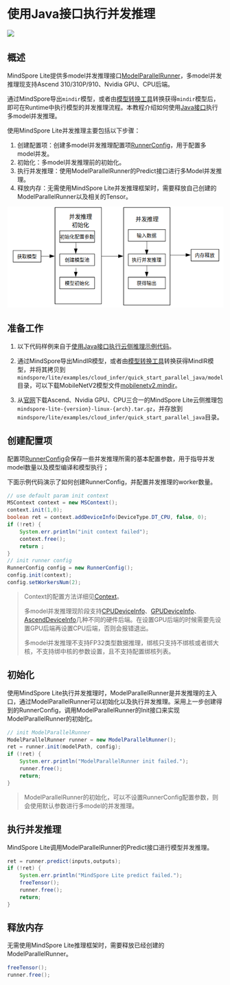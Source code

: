 # 使用Java接口执行并发推理

<a href="https://gitee.com/mindspore/docs/blob/master/docs/lite/docs/source_zh_cn/use/cloud_infer/runtime_parallel_java.md" target="_blank"><img src="https://mindspore-website.obs.cn-north-4.myhuaweicloud.com/website-images/master/resource/_static/logo_source.png"></a>

## 概述

MindSpore Lite提供多model并发推理接口[ModelParallelRunner](https://www.mindspore.cn/lite/api/zh-CN/master/api_java/model_parallel_runner.html)，多model并发推理现支持Ascend 310/310P/910、Nvidia GPU、CPU后端。

通过MindSpore导出`mindir`模型，或者由[模型转换工具](https://www.mindspore.cn/lite/docs/zh-CN/master/use/cloud_infer/converter_tool.html)转换获得`mindir`模型后，即可在Runtime中执行模型的并发推理流程。本教程介绍如何使用[Java接口](https://www.mindspore.cn/lite/api/zh-CN/master/api_java/class_list.html)执行多model并发推理。

使用MindSpore Lite并发推理主要包括以下步骤：

1. 创建配置项：创建多model并发推理配置项[RunnerConfig](https://www.mindspore.cn/lite/api/zh-CN/master/api_java/runner_config.html)，用于配置多model并发。
2. 初始化：多model并发推理前的初始化。
3. 执行并发推理：使用ModelParallelRunner的Predict接口进行多Model并发推理。
4. 释放内存：无需使用MindSpore Lite并发推理框架时，需要释放自己创建的ModelParallelRunner以及相关的Tensor。

![](../../images/server_inference.png)

## 准备工作

1. 以下代码样例来自于[使用Java接口执行云侧推理示例代码](https://gitee.com/mindspore/mindspore/tree/master/mindspore/lite/examples/cloud_infer/quick_start_parallel_java)。

2. 通过MindSpore导出MindIR模型，或者由[模型转换工具](https://www.mindspore.cn/lite/docs/zh-CN/master/use/cloud_infer/converter_tool.html)转换获得MindIR模型，并将其拷贝到`mindspore/lite/examples/cloud_infer/quick_start_parallel_java/model`目录，可以下载MobileNetV2模型文件[mobilenetv2.mindir](https://download.mindspore.cn/model_zoo/official/lite/quick_start/mobilenetv2.mindir)。

3. 从[官网](https://www.mindspore.cn/lite/docs/zh-CN/master/use/downloads.html)下载Ascend、Nvidia GPU、CPU三合一的MindSpore Lite云侧推理包`mindspore-lite-{version}-linux-{arch}.tar.gz`，并存放到`mindspore/lite/examples/cloud_infer/quick_start_parallel_java`目录。

## 创建配置项

配置项[RunnerConfig](https://www.mindspore.cn/lite/api/zh-CN/master/api_java/runner_config.html)会保存一些并发推理所需的基本配置参数，用于指导并发model数量以及模型编译和模型执行；

下面示例代码演示了如何创建RunnerConfig，并配置并发推理的worker数量。

```java
// use default param init context
MSContext context = new MSContext();
context.init(1,0);
boolean ret = context.addDeviceInfo(DeviceType.DT_CPU, false, 0);
if (!ret) {
    System.err.println("init context failed");
    context.free();
    return ;
}
// init runner config
RunnerConfig config = new RunnerConfig();
config.init(context);
config.setWorkersNum(2);
```

> Context的配置方法详细见[Context](https://www.mindspore.cn/lite/docs/zh-CN/master/use/runtime_java.html#创建配置上下文)。
>
> 多model并发推理现阶段支持[CPUDeviceInfo](https://www.mindspore.cn/lite/api/zh-CN/master/api_java/mscontext.html#devicetype)、[GPUDeviceInfo](https://www.mindspore.cn/lite/api/zh-CN/master/api_java/mscontext.html#devicetype)、[AscendDeviceInfo](https://www.mindspore.cn/lite/api/zh-CN/master/api_java/mscontext.html#devicetype)几种不同的硬件后端。在设置GPU后端的时候需要先设置GPU后端再设置CPU后端，否则会报错退出。
>
> 多model并发推理不支持FP32类型数据推理，绑核只支持不绑核或者绑大核，不支持绑中核的参数设置，且不支持配置绑核列表。

## 初始化

使用MindSpore Lite执行并发推理时，ModelParallelRunner是并发推理的主入口，通过ModelParallelRunner可以初始化以及执行并发推理。采用上一步创建得到的RunnerConfig，调用ModelParallelRunner的Init接口来实现ModelParallelRunner的初始化。

```java
// init ModelParallelRunner
ModelParallelRunner runner = new ModelParallelRunner();
ret = runner.init(modelPath, config);
if (!ret) {
    System.err.println("ModelParallelRunner init failed.");
    runner.free();
    return;
}
```

> ModelParallelRunner的初始化，可以不设置RunnerConfig配置参数，则会使用默认参数进行多model的并发推理。

## 执行并发推理

MindSpore Lite调用ModelParallelRunner的Predict接口进行模型并发推理。

```java
ret = runner.predict(inputs,outputs);
if (!ret) {
    System.err.println("MindSpore Lite predict failed.");
    freeTensor();
    runner.free();
    return;
}
```

## 释放内存

无需使用MindSpore Lite推理框架时，需要释放已经创建的ModelParallelRunner。

```java
freeTensor();
runner.free();
```
